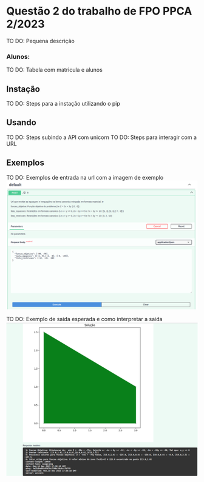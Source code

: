 # Questão 2 do trabalho de FPO PPCA 2/2023
TO DO: Pequena descrição

### Alunos:
TO DO: Tabela com matricula e alunos

## Instação

TO DO: Steps para a instação utilizando o pip

## Usando 

TO DO: Steps subindo a API com unicorn
TO DO: Steps para interagir com a URL

## Exemplos 

TO DO:
Exemplos de entrada na url com a imagem de exemplo
![Exemplo de input de entrada para a questão 24](expected_input.png "Exemplo de input de entrada para a questão 24")

TO DO: 
Exemplo de saida esperada e como interpretar a saida
![Exemplo de output de entrada para a questão 24](expected_output.png "Exemplo de output de entrada para a questão 24")

